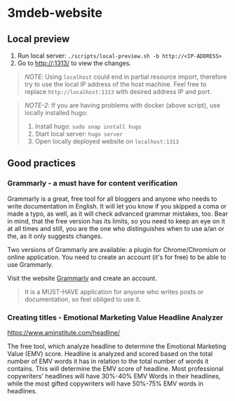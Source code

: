 # 3mdeb-website

## Local preview

1. Run local server: `./scripts/local-preview.sh -b http://<IP-ADDRESS>`
1. Go to [http://<IP-ADDRESS>:1313/](http://localhost:1313/) to view the changes.

> _NOTE_: Using `localhost` could end in partial resource import, therefore try
to use the local IP address of the host machine. Feel free to replace
`http://localhost:1313` with desired address IP and port.

> _NOTE-2_: If you are having problems with docker (above script), use locally
> installed hugo:
> 1. Install hugo: `sudo snap install hugo`
> 2. Start local server: `hugo server`
> 3. Open locally deployed website on `localhost:1313`

## Good practices

### Grammarly - a must have for content verification

Grammarly is a great, free tool for all bloggers and anyone who needs to write
documentation in English.
It will let you know if you skipped a coma or made a typo, as well, as it will
check advanced grammar mistakes, too. Bear in mind, that the free version has
its limits, so you need to keep an eye on it at all times and still, you are
the one who distinguishes when to use a/an or the, as it only suggests changes.

Two versions of Grammarly are available: a plugin for Chrome/Chromium or online
application. You need to create an account (it's for free) to be able to use
Grammarly.

Visit the website [Grammarly](https://app.grammarly.com/) and create an account.

>It is a MUST-HAVE application for anyone who writes posts or documentation, so
feel obliged to use it.

### Creating titles - Emotional Marketing Value Headline Analyzer

<https://www.aminstitute.com/headline/>

The free tool, which analyze headline to determine the Emotional Marketing Value
(EMV) score. Headline is analyzed and scored based on the total number
of EMV words it has in relation to the total number of words it contains. This
will determine the EMV score of headline. Most professional copywriters'
headlines will have 30%-40% EMV Words in their headlines, while the most gifted
copywriters will have 50%-75% EMV words in headlines.
